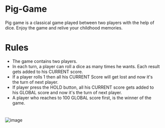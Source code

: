 # Pig-Game

Pig game is a classical game played between two players with the help of dice. Enjoy the game and relive your childhood memories.
# Rules 
- The game contains two players.
- In each turn, a player can roll a dice as many times he wants. Each result gets added to his CURRENT score.
- If a player rolls 1 then all his CURRENT Score will get lost and now it's the turn of next player.
- If player press the HOLD button, all his CURRENT score gets added to his GLOBAL score and now it's the turn of next player.
- A player who reaches to 100 GLOBAL score first, is the winner of the game.
#
![image](https://user-images.githubusercontent.com/90456532/220724472-b06f0baa-e516-4d7d-8850-31230d3929fe.png)
